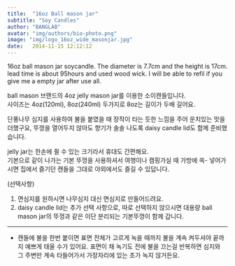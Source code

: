 ```yaml
---
title:  "16oz Ball mason jar"
subtitle: "Soy Candles"
author: "BANGLAB"
avatar: "img/authors/bio-photo.png"
image: "img/logo_16oz_wide_masonjar.jpg"
date:   2014-11-15 12:12:12
---
```


16oz ball mason jar soycandle. The diameter is 7.7cm and the height is 17cm. lead time is about 95hours and used wood wick. I will be able to refil if you give me a empty jar after use all.

ball mason 브랜드의 4oz jelly mason jar를 이용한 소이캔들입니다.  
사이즈는 4oz(120ml), 8oz(240ml) 두가지로 8oz는 길이가 두배 길어요.  

단풍나무 심지를 사용하여 불을 붙였을 때 장작이 타는 듯한 느낌을 주어 운치있는 맛을 더했구요, 뚜껑을 열어두지 않아도 향기가 솔솔 나도록 daisy candle lid도 함께 준비했습니다.    

jelly jar는 한손에 쥘 수 있는 크기라서 휴대도 간편해요.  
기본으로 같이 나가는 기본 뚜껑을 사용하셔서 여행이나 캠핑가실 때 가방에 쏙- 넣어가시면 집에서 즐기던 캔들을 그대로 야외에서도 즐길 수 있답니다.  

(선택사항)  
1. 면심지를 원하시면 나무심지 대신 면심지로 만들어드려요.  
2. daisy candle lid는 추가 선택 사항으로, 따로 선택하지 않으시면 대용량 ball mason jar의 뚜껑과 같은 이단 분리되는 기본뚜껑이 함께 갑니다.  

---------
* 캔들에 불을 한번 붙이면 표면 전체가 고르게 녹을 때까지 불을 계속 켜두셔야 끝까지 예쁘게 태울 수가 있어요. 표면이 채 녹기도 전에 불을 끄는걸 반복하면 심지와 그 주변만 계속 타들어가서 가장자리에 있는 초가 녹지 않거든요.
